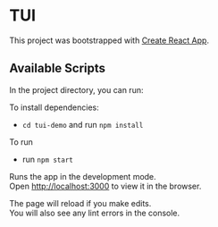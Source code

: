 # TUI

This project was bootstrapped with [Create React App](https://github.com/facebook/create-react-app).

## Available Scripts

In the project directory, you can run:

To install dependencies:

- `cd tui-demo` and run `npm install`

To run

- run `npm start`

Runs the app in the development mode.\
Open [http://localhost:3000](http://localhost:3000) to view it in the browser.

The page will reload if you make edits.\
You will also see any lint errors in the console.

